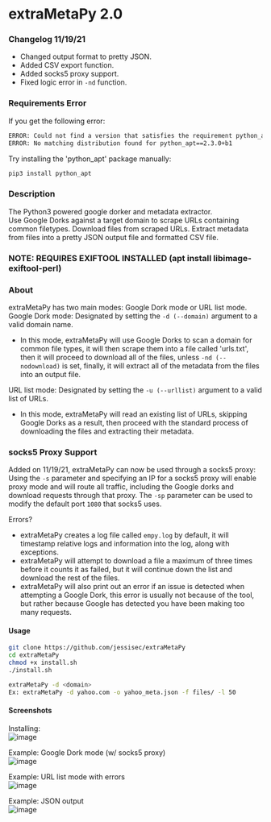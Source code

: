 # extraMetaPy 2.0
### Changelog 11/19/21
- Changed output format to pretty JSON.
- Added CSV export function.
- Added socks5 proxy support.
- Fixed logic error in `-nd` function.  
### Requirements Error  
If you get the following error:
```bash
ERROR: Could not find a version that satisfies the requirement python_apt==2.3.0+b1 (from versions: 0.0.0, 0.7.8)
ERROR: No matching distribution found for python_apt==2.3.0+b1
```
Try installing the 'python_apt' package manually:  
```bash
pip3 install python_apt
```
  

### Description
The Python3 powered google dorker and metadata extractor.  
Use Google Dorks against a target domain to scrape URLs containing common filetypes. Download files from scraped URLs. Extract metadata from files into a pretty JSON output file and formatted CSV file.  

### NOTE: REQUIRES EXIFTOOL INSTALLED (apt install libimage-exiftool-perl)  

### About
extraMetaPy has two main modes: Google Dork mode or URL list mode.  
Google Dork mode: Designated by setting the `-d (--domain)` argument to a valid domain name.
- In this mode, extraMetaPy will use Google Dorks to scan a domain for common file types, it will then scrape them into a file called 'urls.txt', then it will proceed to download all of the files, unless `-nd (--nodownload)` is set, finally, it will extract all of the metadata from the files into an output file.  

URL list mode: Designated by setting the `-u (--urllist)` argument to a valid list of URLs.  
- In this mode, extraMetaPy will read an existing list of URLs, skipping Google Dorks as a result, then proceed with the standard process of downloading the files and extracting their metadata. 

### socks5 Proxy Support
Added on 11/19/21, extraMetaPy can now be used through a socks5 proxy:  
Using the `-s` parameter and specifying an IP for a socks5 proxy will enable proxy mode and will route all traffic, including the Google dorks and download requests through that proxy. The `-sp` parameter can be used to modify the default port `1080` that socks5 uses.  

Errors?  
- extraMetaPy creates a log file called `empy.log` by default, it will timestamp relative logs and information into the log, along with exceptions.  
- extraMetaPy will attempt to download a file a maximum of three times before it counts it as failed, but it will continue down the list and download the rest of the files.  
- extraMetaPy will also print out an error if an issue is detected when attempting a Google Dork, this error is usually not because of the tool, but rather because Google has detected you have been making too many requests.  

#### Usage
```bash
git clone https://github.com/jessisec/extraMetaPy
cd extraMetaPy
chmod +x install.sh
./install.sh

extraMetaPy -d <domain>
Ex: extraMetaPy -d yahoo.com -o yahoo_meta.json -f files/ -l 50
```


#### Screenshots  
Installing:  
![image](https://user-images.githubusercontent.com/28818635/142633168-c816f209-3bad-4402-bf3b-fff55b08cd11.png)  
 
 Example: Google Dork mode (w/ socks5 proxy)  
![image](https://user-images.githubusercontent.com/28818635/142634893-449bea4a-e61b-49cc-8fad-a15928104f29.png)  

Example: URL list mode with errors  
![image](https://user-images.githubusercontent.com/28818635/142635072-3688762d-1bc3-4e0b-a0b8-21abb8e1aaf1.png)  

Example: JSON output  
![image](https://user-images.githubusercontent.com/28818635/142635257-be2cb2a0-d98b-4fbf-9a35-ecd55b4da46d.png)  

